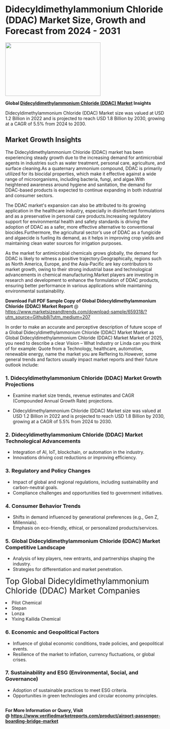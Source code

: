 <H1>Didecyldimethylammonium Chloride (DDAC) Market Size, Growth and Forecast from 2024 - 2031</H1><img class="aligncenter size-medium wp-image-584254" src="https://thirdeyenews.in/wp-content/uploads/2024/09/Global-Market-Research-300x168.jpeg" alt="" width="300" height="168" /><p><strong>Global&nbsp;<a href="https://www.marketsizeandtrends.com/download-sample/659318/?utm_source=Github8j?utm_medium=207">Didecyldimethylammonium Chloride (DDAC) Market</a> Insights</strong></p><p>Didecyldimethylammonium Chloride (DDAC) Market size was valued at USD 1.2 Billion in 2022 and is projected to reach USD 1.8 Billion by 2030, growing at a CAGR of 5.5% from 2024 to 2030.</p><p><h2>Market Growth Insights</h2> <p>The Didecyldimethylammonium Chloride (DDAC) market has been experiencing steady growth due to the increasing demand for antimicrobial agents in industries such as water treatment, personal care, agriculture, and surface cleaning.As a quaternary ammonium compound, DDAC is primarily utilized for its biocidal properties, which make it effective against a wide range of microorganisms, including bacteria, fungi, and algae.With heightened awareness around hygiene and sanitation, the demand for DDAC-based products is expected to continue expanding in both industrial and consumer sectors.</p> <p>The DDAC market's expansion can also be attributed to its growing application in the healthcare industry, especially in disinfectant formulations and as a preservative in personal care products.Increasing regulatory support for environmental health and safety standards is driving the adoption of DDAC as a safer, more effective alternative to conventional biocides.Furthermore, the agricultural sector’s use of DDAC as a fungicide and algaecide is fueling its demand, as it helps in improving crop yields and maintaining clean water sources for irrigation purposes.</p> <p>As the market for antimicrobial chemicals grows globally, the demand for DDAC is likely to witness a positive trajectory.Geographically, regions such as North America, Europe, and the Asia-Pacific are key contributors to market growth, owing to their strong industrial base and technological advancements in chemical manufacturing.Market players are investing in research and development to enhance the formulation of DDAC products, ensuring better performance in various applications while maintaining environmental sustainability.</p> <p><span class=""><strong>Download Full PDF Sample Copy of Global Didecyldimethylammonium Chloride (DDAC) Market Report</strong> @ <a href="https://www.marketsizeandtrends.com/download-sample/659318/?utm_source=Github8j?utm_medium=207" target="_blank">https://www.marketsizeandtrends.com/download-sample/659318/?utm_source=Github8j?utm_medium=207</a></span></p><p>In order to make an accurate and perceptive description of future scope of a Global&nbsp;Didecyldimethylammonium Chloride (DDAC) Market Market as Global&nbsp;Didecyldimethylammonium Chloride (DDAC) Market Market of 2025, you need to describe a clear Vision &ndash; What Industry or Linda can you think of for example: Quote from a Technology, healthcare, automotive, renewable energy, name the market you are Reffering to.However, some general trends and factors usually impact market reports and their future outlook include:</p><h3>1.&nbsp;<strong>Didecyldimethylammonium Chloride (DDAC) Market Growth Projections</strong></h3><ul><li>Examine market size trends, revenue estimates and CAGR (Compounded Annual Growth Rate) projections.</li><li><p>Didecyldimethylammonium Chloride (DDAC) Market size was valued at USD 1.2 Billion in 2022 and is projected to reach USD 1.8 Billion by 2030, growing at a CAGR of 5.5% from 2024 to 2030.</p></li></ul><h3>2.&nbsp;<strong>Didecyldimethylammonium Chloride (DDAC) Market Technological Advancements</strong></h3><ul><li>Integration of AI, IoT, blockchain, or automation in the industry.</li><li>Innovations driving cost reductions or improving efficiency.</li></ul><h3>3.&nbsp;<strong>Regulatory and Policy Changes</strong></h3><ul><li>Impact of global and regional regulations, including sustainability and carbon-neutral goals.</li><li>Compliance challenges and opportunities tied to government initiatives.</li></ul><h3>4.&nbsp;<strong>Consumer Behavior Trends</strong></h3><ul><li>Shifts in demand influenced by generational preferences (e.g., Gen Z, Millennials).</li><li>Emphasis on eco-friendly, ethical, or personalized products/services.</li></ul><h3>5.&nbsp;<strong>Global Didecyldimethylammonium Chloride (DDAC) Market Competitive Landscape</strong></h3><ul><li>Analysis of key players, new entrants, and partnerships shaping the industry.</li><li>Strategies for differentiation and market penetration.</li></ul><p data-pm-slice="1 1 []"><span style="color: inherit; font-family: inherit; font-size: 25px;">Top Global Didecyldimethylammonium Chloride (DDAC) Market Companies</span></p><div class="" data-test-id=""><p><li>Pilot Chemical</li><li> Stepan</li><li> Lonza</li><li> Yixing Kailida Chemical</li></p></div><h3>6.&nbsp;<strong>Economic and Geopolitical Factors</strong></h3><ul><li>Influence of global economic conditions, trade policies, and geopolitical events.</li><li>Resilience of the market to inflation, currency fluctuations, or global crises.</li></ul><h3>7.&nbsp;<strong>Sustainability and ESG (Environmental, Social, and Governance)</strong></h3><ul><li>Adoption of sustainable practices to meet ESG criteria.</li><li>Opportunities in green technologies and circular economy principles.</li></ul><h2><strong style="font-size: 14px;">For More Information or Query, Visit @&nbsp;</strong><a style="background-color: #ffffff; font-size: 14px;" href="https://www.marketsizeandtrends.com/report/didecyldimethylammonium-chloride-ddac-market/" target="_blank">https://www.verifiedmarketreports.com/product/airport-passenger-boarding-bridge-market</a></h2>